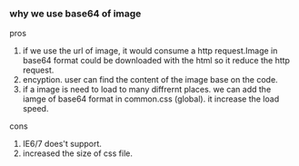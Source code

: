 ### why we use base64 of image 

pros 
1. if we use the url of image, it would consume a http request.Image in base64 format could be downloaded with the html so it reduce the http request.
2. encyption. user can find the content of the image base on the code.
3. if a image is need to load to many diffrernt places. we can add the iamge of base64 format in common.css (global). it increase the load speed. 

cons
1. IE6/7 does't support.
2. increased the size of css file.
 